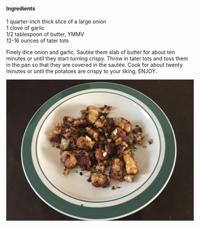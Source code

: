 #### Ingredients

1 quarter-inch thick slice of a large onion  
1 clove of garlic  
1/2 tablespoon of butter, YMMV  
12-16 ounces of tater tots  

Finely dice onion and garlic.
Sautée them slab of butter for about ten minutes or until they start turning crispy.
Throw in tater tots and toss them in the pan so that they are covered in the sautée.
Cook for about twenty minutes or until the potatoes are crispy to your liking.
ENJOY.

![](./images/Fancy%20tater%20tots.jpg)
